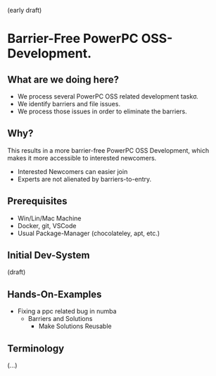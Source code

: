 (early draft)

# Barrier-Free PowerPC OSS-Development.

## What are we doing here?

* We process several PowerPC OSS related development taskσ.
* We identify barriers and file issues.
* We process those issues in order to eliminate the barriers.

## Why?

This results in a more barrier-free PowerPC OSS Development, which makes it more accessible to interested newcomers.

* Interested Newcomers can easier join
* Experts are not alienated by barriers-to-entry.

## Prerequisites

* Win/Lin/Mac Machine
* Docker, git, VSCode
* Usual Package-Manager (chocolateley, apt, etc.)

## Initial Dev-System

(draft)

## Hands-On-Examples

* Fixing a ppc related bug in numba
    * Barriers and Solutions
        * Make Solutions Reusable

## Terminology

(...)
